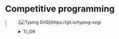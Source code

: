 # Competitive programming
<img src="https://raw.githubusercontent.com/mayevskaya/mayevskaya/3087a0b60e0ba4b1bf9ad43e46ff3f64c086ddee/.src/rpg_cat.png" align=left width=8%>

[![Typing SVG](https://readme-typing-svg.demolab.com?font=Press+Start+2P&size=9&duration=4550&color=A08BD0&multiline=true&repeat=false&width=720&height=80&lines=Sup!+This+repo+contains+its+author's+solutions+for+different+competitive;programming+problems.+There'll+be+Leetcode,+Codewars,+Codeforces+and+other;sport+programming+problemset+resources+solutions.)](https://git.io/typing-svg)
<details>
<summary>TL;DR</summary>
</details>